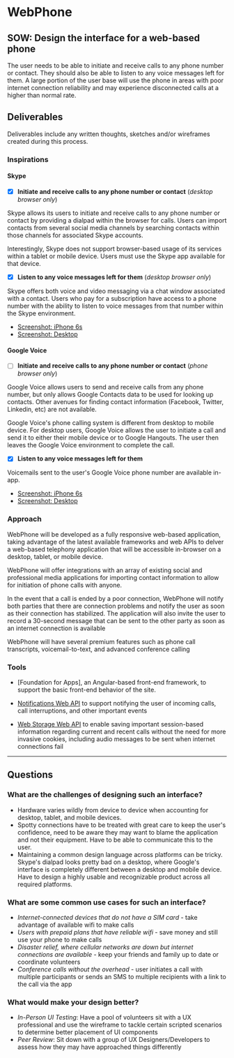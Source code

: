 # WebPhone

## SOW: Design the interface for a web-based phone
The user needs to be able to initiate and receive calls to any phone number or contact. They should also be able to listen to any voice messages left for them. A large portion of the user base will use the phone in areas with poor internet connection reliability and may experience disconnected calls at a higher than normal rate.

## Deliverables
Deliverables include any written thoughts, sketches and/or wireframes created during this process.

### Inspirations

#### Skype

- [x] **Initiate and receive calls to any phone number or contact** (_desktop browser only_)

Skype allows its users to initiate and receive calls to any phone number or contact by providing a dialpad within the browser for calls. Users can import contacts from several social media channels by searching contacts within those channels for associated Skype accounts.

Interestingly, Skype does not support browser-based usage of its services within a tablet or mobile device. Users must use the Skype app available for that device.

- [x] **Listen to any voice messages left for them** (_desktop browser only_)

Skype offers both voice and video messaging via a chat window associated with a contact. Users who pay for a subscription have access to a phone number with the ability to listen to voice messages from that number within the Skype environment.

* [Screenshot: iPhone 6s](https://www.evernote.com/l/ANwAvyTCbWFLA43E-a7Oc4oiSI0nO4DIkOUB/image.png)
* [Screenshot: Desktop](https://www.evernote.com/l/ANyu6uILx_NBA4gMlXYgNNxdRpK9D_rQetcB/image.png)

#### Google Voice

- [ ] **Initiate and receive calls to any phone number or contact** (_phone browser only_)

Google Voice allows users to send and receive calls from any phone number, but only allows Google Contacts data to be used for looking up contacts. Other avenues for finding contact information (Facebook, Twitter, Linkedin, etc) are not available.

Google Voice's phone calling system is different from desktop to mobile device. For desktop users, Google Voice allows the user to initiate a call and send it to either their mobile device or to Google Hangouts. The user then leaves the Google Voice environment to complete the call.

- [x] **Listen to any voice messages left for them**

Voicemails sent to the user's Google Voice phone number are available in-app.

* [Screenshot: iPhone 6s](https://www.evernote.com/l/ANx9C2xuN2tD3LXI8O9fq16JPwGltVXenNAB/image.png)
* [Screenshot: Desktop](https://www.evernote.com/l/ANzERO2Lz-9EkK0DALIATeIjl1r7KgbCYc4B/image.png)

### Approach

WebPhone will be developed as a fully responsive web-based application, taking advantage of the latest available frameworks and web APIs to delver a web-based telephony application that will be accessible in-browser on a desktop, tablet, or mobile device.

WebPhone will offer integrations with an array of existing social and professional media applications for importing contact information to allow for initiation of phone calls with anyone.

In the event that a call is ended by a poor connection, WebPhone will notify both parties that there are connection problems and notify the user as soon as their connection has stabilized. The application will also invite the user to record a 30-second message that can be sent to the other party as soon as an internet connection is available

WebPhone will have several premium features such as phone call transcripts, voicemail-to-text, and advanced conference calling

### Tools

* [Foundation for Apps], an Angular-based front-end framework, to support the basic front-end behavior of the site.

* [Notifications Web API](https://developer.mozilla.org/en-US/docs/Web/API/Notifications_API) to support notifying the user of incoming calls, call interruptions, and other important events

* [Web Storage Web API](https://developer.mozilla.org/en-US/docs/Web/API/Notifications_API) to enable saving important session-based information regarding current and recent calls without the need for more invasive cookies, including audio messages to be sent when internet connections fail

----

## Questions

### What are the challenges of designing such an interface?
* Hardware varies wildly from device to device when accounting for desktop, tablet, and mobile devices.
* Spotty connections have to be treated with great care to keep the user's confidence, need to be aware they may want to blame the application and not their equipment. Have to be able to communicate this to the user.
* Maintaining a common design language across platforms can be tricky. Skype's dialpad looks pretty bad on a desktop, where Google's interface is completely different between a desktop and mobile device. Have to design a highly usable and recognizable product across all required platforms.

### What are some common use cases for such an interface?
* _Internet-connected devices that do not have a SIM card_ - take advantage of available wifi to make calls
* _Users with prepaid plans that have reliable wifi_ - save money and still use your phone to make calls
* _Disaster relief, where cellular networks are down but internet connections are available_ - keep your friends and family up to date or coordinate volunteers
* _Conference calls without the overhead_ - user initiates a call with multiple participants or sends an SMS to multiple recipients with a link to the call via the app

### What would make your design better?
* _In-Person UI Testing_: Have a pool of volunteers sit with a UX professional and use the wireframe to tackle certain scripted scenarios to determine better placement of UI components
* _Peer Review_: Sit down with a group of UX Designers/Developers to assess how they may have approached things differently
